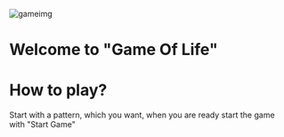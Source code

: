 ![gameimg](https://cloud.githubusercontent.com/assets/20020612/21897521/d11b18d2-d8b7-11e6-8659-4012fe720614.png)

# Welcome to "Game Of Life"


# How to play?
Start with a pattern, which you want, when you are ready start
the game with "Start Game"


